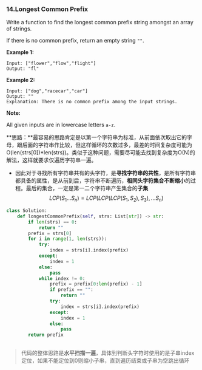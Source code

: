 ### 14.Longest Common Prefix

Write a function to find the longest common prefix string amongst an array of strings.

If there is no common prefix, return an empty string `""`.

**Example 1:**

```
Input: ["flower","flow","flight"]
Output: "fl"
```

**Example 2:**

```
Input: ["dog","racecar","car"]
Output: ""
Explanation: There is no common prefix among the input strings.
```

**Note:**

All given inputs are in lowercase letters `a-z`.

**思路：**最容易的思路肯定是以第一个字符串为标准，从前面依次取出它的字母，跟后面的字符串作比较，但这样循环的次数过多，最差的时间复杂度可能为O(len(strs[0])*len(strs))。类似于这种问题，需要尽可能去找到复杂度为O(N)的解法，这样就要求仅遍历字符串一遍。

+ 因此对于寻找所有字符串共有的头字符，是**寻找字符串的共性**，是所有字符串都具备的属性，是从前到后，字符串不断遍历，**相同头字符集合不断缩小**的过程。最后的集合，一定是第一二个字符串产生集合的**子集**
$$
LCP(S_{1}...S_{n})=LCP(LCP(LCP(S_{1},S_{2}),S_{3}),...S_{n})
$$

```python
class Solution:
    def longestCommonPrefix(self, strs: List[str]) -> str:
        if len(strs) == 0:
            return ""
        prefix = strs[0]
        for i in range(1, len(strs)):
            try:
                index = strs[i].index(prefix)
            except:
                index = 1
            else:
                pass
            while index != 0:
                prefix = prefix[0:len(prefix) - 1]
                if prefix == "":
                    return ""
                try:
                    index = strs[i].index(prefix)
                except:
                    index = 1
                else:
                    pass
        return prefix
            
```

> 代码的整体思路是**水平扫描一遍**，具体到判断头字符时使用的是子串index定位，如果不能定位到0则缩小子串，直到遍历结束或子串为空跳出循环